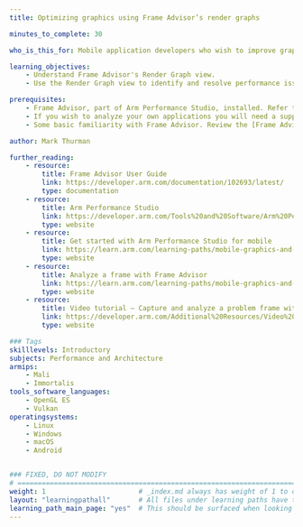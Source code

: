 ```yaml
---
title: Optimizing graphics using Frame Advisor’s render graphs

minutes_to_complete: 30

who_is_this_for: Mobile application developers who wish to improve graphics performance.

learning_objectives:
    - Understand Frame Advisor's Render Graph view.
    - Use the Render Graph view to identify and resolve performance issues in your application.

prerequisites:
    - Frame Advisor, part of Arm Performance Studio, installed. Refer to the [Arm Performance Studio](/install-guides/ams/) install guide. 
    - If you wish to analyze your own applications you will need a supported Android device.
    - Some basic familiarity with Frame Advisor. Review the [Frame Advisor](/learning-paths/mobile-graphics-and-gaming/ams/fa/) section in [Get started with Arm Performance Studio for mobile](/learning-paths/mobile-graphics-and-gaming/ams/).

author: Mark Thurman

further_reading:
    - resource:
        title: Frame Advisor User Guide
        link: https://developer.arm.com/documentation/102693/latest/
        type: documentation
    - resource:
        title: Arm Performance Studio
        link: https://developer.arm.com/Tools%20and%20Software/Arm%20Performance%20Studio%20for%20Mobile
        type: website
    - resource:
        title: Get started with Arm Performance Studio for mobile
        link: https://learn.arm.com/learning-paths/mobile-graphics-and-gaming/ams/fa
        type: website
    - resource:
        title: Analyze a frame with Frame Advisor
        link: https://learn.arm.com/learning-paths/mobile-graphics-and-gaming/analyze_a_frame_with_frame_advisor
        type: website
    - resource:
        title: Video tutorial – Capture and analyze a problem frame with Frame Advisor
        link: https://developer.arm.com/Additional%20Resources/Video%20Tutorials/Capture%20and%20analyze%20a%20problem%20frame%20with%20Frame%20Advisor
        type: website

### Tags
skilllevels: Introductory
subjects: Performance and Architecture
armips:
    - Mali
    - Immortalis
tools_software_languages:
    - OpenGL ES
    - Vulkan
operatingsystems:
    - Linux
    - Windows
    - macOS
    - Android


### FIXED, DO NOT MODIFY
# ================================================================================
weight: 1                       # _index.md always has weight of 1 to order correctly
layout: "learningpathall"       # All files under learning paths have this same wrapper
learning_path_main_page: "yes"  # This should be surfaced when looking for related content. Only set for _index.md of learning path content.
---
```

